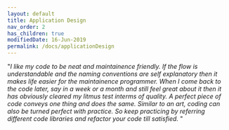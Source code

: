 ```yaml
---
layout: default
title: Application Design
nav_order: 2
has_children: true
modifiedDate: 16-Jun-2019
permalink: /docs/applicationDesign
---
```



&quot;*I like my code to be neat and maintainence friendly. If the flow is understandable and the naming conventions are self explanatory then it makes life easier for the maintainence programmer. When I come back to the code later, say in a week or a month and still feel great about it then it has obviously cleared my litmus test interms of quality. A perfect piece of code conveys one thing and does the same. Similar to an art, coding can also be turned perfect with practice. So keep practicing by referring different code libraries and refactor your code till satisfied.* &quot;
